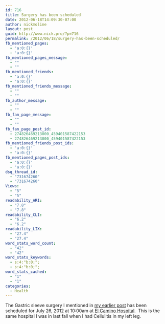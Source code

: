 ```yaml
---
id: 716
title: Surgery has been scheduled
date: 2012-06-18T14:09:30-07:00
author: nickmoline
layout: post
guid: http://www.nick.pro/?p=716
permalink: /2012/06/18/surgery-has-been-scheduled/
fb_mentioned_pages:
  - 'a:0:{}'
  - 'a:0:{}'
fb_mentioned_pages_message:
  - ""
  - ""
fb_mentioned_friends:
  - 'a:0:{}'
  - 'a:0:{}'
fb_mentioned_friends_message:
  - ""
  - ""
fb_author_message:
  - ""
  - ""
fb_fan_page_message:
  - ""
  - ""
fb_fan_page_post_id:
  - 274826469213000_459401587422153
  - 274826469213000_459401587422153
fb_mentioned_friends_post_ids:
  - 'a:0:{}'
  - 'a:0:{}'
fb_mentioned_pages_post_ids:
  - 'a:0:{}'
  - 'a:0:{}'
dsq_thread_id:
  - "731674260"
  - "731674260"
Views:
  - "5"
  - "5"
readability_ARI:
  - "7.8"
  - "7.8"
readability_CLI:
  - "6.2"
  - "6.2"
readability_LIX:
  - "27.4"
  - "27.4"
word_stats_word_count:
  - "42"
  - "42"
word_stats_keywords:
  - s:4:"b:0;";
  - s:4:"b:0;";
word_stats_cached:
  - "1"
  - "1"
categories:
  - Health
---
```

The Gastric sleeve surgery I mentioned in [my earlier post](https://www.nick.pro/2012/06/01/weight-loss-update-and-transparency/ "Weight Loss Update and transparency") has been scheduled for July 26, 2012 at 10:00am at <a href="https://www.elcaminohospital.org/Locations" target="_blank">El Camino Hospital</a>.  This is the same hospital I was in last fall when I had Cellulitis in my left leg.